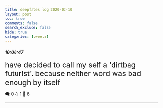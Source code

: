 ```yaml
---
title: deepfates log 2020-03-10
layout: post
toc: true
comments: false
search_exclude: false
hide: true
categories: [tweets]
---
```



#### <a href = "https://twitter.com/deepfates/status/1237500174345228288">*16:06:47*</a>

<font size="5">have decided to call my self a 'dirtbag futurist'. because neither word was bad enough by itself</font>



🗨️ 0 ♺ 1 🤍  6   

---
    
            

